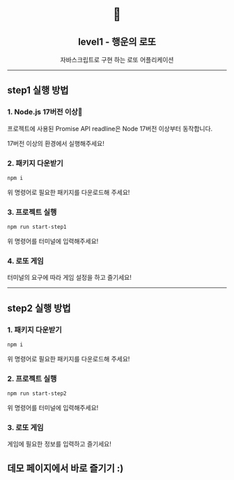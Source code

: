 <h1 align="middle">🎱</h1>
<h2 align="middle">level1 - 행운의 로또</h2>
<p align="middle">자바스크립트로 구현 하는 로또 어플리케이션</p>

---

## step1 실행 방법

### 1. Node.js 17버전 이상🙏

프로젝트에 사용된 Promise API readline은 Node 17버전 이상부터 동작합니다.

17버전 이상의 환경에서 실행해주세요!

### 2. 패키지 다운받기

```bash
npm i
```

위 명령어로 필요한 패키지를 다운로드해 주세요!

### 3. 프로젝트 실행

```bash
npm run start-step1
```

위 명령어를 터미널에 입력해주세요!

### 4. 로또 게임

터미널의 요구에 따라 게임 설정을 하고 즐기세요!

---

## step2 실행 방법

### 1. 패키지 다운받기

```bash
npm i
```

위 명령어로 필요한 패키지를 다운로드해 주세요!

### 2. 프로젝트 실행

```bash
npm run start-step2
```

위 명령어를 터미널에 입력해주세요!

### 3. 로또 게임

게임에 필요한 정보를 입력하고 즐기세요!

## 데모 페이지에서 바로 즐기기 :)
